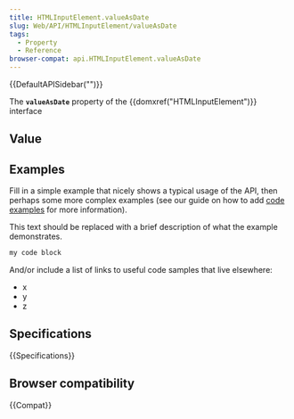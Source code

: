 ```yaml
---
title: HTMLInputElement.valueAsDate
slug: Web/API/HTMLInputElement/valueAsDate
tags:
  - Property
  - Reference
browser-compat: api.HTMLInputElement.valueAsDate
---
```

{{DefaultAPISidebar("")}}

The **`valueAsDate`** property of the {{domxref("HTMLInputElement")}} interface 

## Value



## Examples

Fill in a simple example that nicely shows a typical usage of the API, then perhaps some more complex examples (see our guide on how to add [code examples](/en-US/docs/MDN/Contribute/Structures/Code_examples) for more information).

This text should be replaced with a brief description of what the example demonstrates.

```js
my code block
```

And/or include a list of links to useful code samples that live elsewhere:

*   x
*   y
*   z

## Specifications

{{Specifications}}

## Browser compatibility

{{Compat}}


